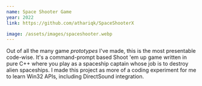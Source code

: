 ```yaml
---
name: Space Shooter Game
year: 2022
link: https://github.com/athariqk/SpaceShooterX

image: /assets/images/spaceshooter.webp
---
```


Out of all the many game _prototypes_ I've made, this is the most presentable code-wise. It's a command-prompt based Shoot 'em up game written in pure C++ where you play as a spaceship captain whose job is to destroy alien spaceships. I made this project as more of a coding experiment for me to learn Win32 APIs, including DirectSound integration.
